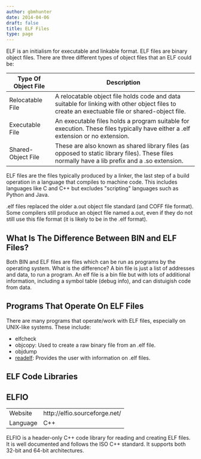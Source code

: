 ```yaml
---
author: gbmhunter
date: 2014-04-06
draft: false
title: ELF Files
type: page
---
```


ELF is an initialism for executable and linkable format. ELF files are binary object files. There are three different types of object files that an ELF could be:

<table>
  <thead>
    <tr>
      <th>Type Of Object File</th>
      <th>Description</th>
    </tr>
  </thead>
<tbody>
<tr>	
<td >Relocatable File</td>		
<td >A relocatable object file holds code and data suitable for linking with other object files to create an exectuable file or shared-object file.
</td>
		</tr>
		<tr >
			<td >Executable File</td>
			<td >An executable files holds a program suitable for execution. These files typically have either a .elf extension or no extension.</td>
		</tr>
		<tr >
			<td >Shared-Object File</td>
			<td >These are also known as shared library files (as opposed to static library files). These files normally have a lib prefix and a .so extension.</td>
		</tr>
	</tbody>
</table>

ELF files are the files typically produced by a linker, the last step of a build operation in a language that compiles to machine code. This includes languages like C and C++ but excludes "scripting" languages such as Python and Java.


.elf files replaced the older a.out object file standard (and COFF file format). Some compilers still produce an object file named a.out, even if they do not still use this file format (it is likely to be in the .elf format).

## What Is The Difference Between BIN and ELF Files?

Both BIN and ELF files are files which can be run as programs by the operating system. What is the difference? A bin file is just a list of addresses and data, to run a program. An elf file is a bin file but with lots of additional information, including a symbol table (debug info), and can distuigish code from data.

## Programs That Operate On ELF Files

There are many programs that operate/work with ELF files, especially on UNIX-like systems. These include:

* elfcheck
* objcopy: Used to create a raw binary file from an .elf file.
* objdump
* [readelf](/programming/operating-systems/linux/programs/readelf): Provides the user with information on .elf files.

## ELF Code Libraries


## ELFIO

<table >
	<tbody >
		<tr >
			
<td >Website
</td>
			
<td >http://elfio.sourceforge.net/
</td>
		</tr>
		<tr >
			
<td >Language
</td>
			
<td >C++
</td>
		</tr>
	</tbody>
</table>


ELFIO is a header-only C++ code library for reading and creating ELF files. It is well documented and follows the ISO C++ standard. It supports both 32-bit and 64-bit architectures.
